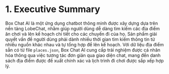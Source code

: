 # 1. Executive Summary

Box Chat AI là một ứng dụng chatbot thông minh được xây dựng dựa trên nền tảng LobeChat, nhằm giúp người dùng dễ dàng tìm kiếm các địa điểm ăn chơi và lên kế hoạch chi tiết cho các chuyến đi của họ. Sản phẩm giải quyết vấn đề người dùng phải dành nhiều thời gian tìm kiếm thông tin từ nhiều nguồn khác nhau và tự tổng hợp để lên kế hoạch. Với dữ liệu địa điểm sẵn có từ file `places.json`, Box Chat AI cung cấp trải nghiệm được cá nhân hóa thông qua việc tương tác đơn giản qua giao diện chat, mang đến danh sách địa điểm được đề xuất chính xác và lịch trình đi chơi được sắp xếp hợp lý.

